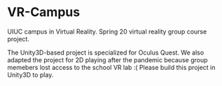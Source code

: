 # VR-Campus
UIUC campus in Virtual Reality. Spring 20 virtual reality group course project.

The Unity3D-based project is specialized for Oculus Quest. We also adapted the project for 2D playing after the pandemic because group memebers lost access to the school VR lab :(
Please build this project in Unity3D to play.
